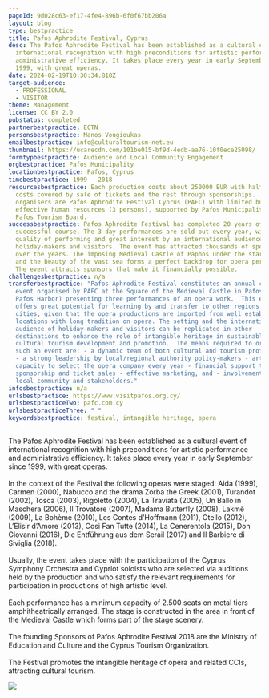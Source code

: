 ```yaml
---
pageId: 9d028c63-ef17-4fe4-896b-6f0f67bb206a
layout: blog
type: bestpractice
title: Pafos Aphrodite Festival, Cyprus
desc: The Pafos Aphrodite Festival has been established as a cultural event of
  international recognition with high preconditions for artistic performance and
  administrative efficiency. It takes place every year in early September since
  1999, with great operas.
date: 2024-02-19T10:30:34.818Z
target-audience:
  - PROFESSIONAL
  - VISITOR
theme: Management
license: CC BY 2.0
pubstatus: completed
partnerbestpractice: ECTN
personsbestpractice: Manos Vougioukas
emailbestpractice: info@culturaltourism-net.eu
thumbnail: https://ucarecdn.com/101be015-bf9d-4edb-aa76-10f0ece25098/
formtypbestpractice: Audience and Local Community Engagement
orgbestpractice: Pafos Municipality
locationbestpractice: Pafos, Cyprus
timebestpractice: 1999 - 2018
resourcesbestpractice: Each production costs about 250000 EUR with half the
  costs covered by sale of tickets and the rest through sponsorships.  The
  organisers are Pafos Aphrodite Festival Cyprus (PAFC) with limited but
  effective human resources (3 persons), supported by Pafos Municipality and the
  Pafos Tourism Board.
successbestpractice: Pafos Aphrodite Festival has completed 20 years of
  successful course. The 3-day performances are sold out every year, with high
  quality of performing and great interest by an international audience of
  holiday-makers and visitors. The event has attracted thousands of spectators
  over the years. The imposing Medieval Castle of Paphos under the starry sky
  and the beauty of the vast sea forms a perfect backdrop for opera performance.
  The event attracts sponsors that make it financially possible.
challengesbestpractice: n/a
transferbestpractice: "Pafos Aphrodite Festival constitutes an annual cultural
  event organised by PAFC at the Square of the Medieval Castle in Pafos (Kato
  Pafos Harbor) presenting three performances of an opera work.  This event
  offers great potential for learning by and transfer to other regions and
  cities, given that the opera productions are imported from well established
  locations with long tradition on opera. The setting and the international
  audience of holiday-makers and visitors can be replicated in other
  destinations to enhance the role of intangible heritage in sustainable
  cultural tourism development and promotion.  The means required to organise
  such an event are: - a dynamic team of both cultural and tourism professionals
  - a strong leadership by local/regional authority policy-makers - artistic
  capacity to select the opera company every year - financial support through
  sponsorship and ticket sales - effective marketing, and - involvement of the
  local community and stakeholders."
infosbestpractice: n/a
urlsbestpractice: https://www.visitpafos.org.cy/
urlsbestpracticeTwo: pafc.com.cy
urlsbestpracticeThree: " "
keywordsbestpractice: festival, intangible heritage, opera
---
```

The Pafos Aphrodite Festival has been established as a cultural event of international recognition with high preconditions for artistic performance and administrative efficiency. It takes place every year in early September since 1999, with great operas.\
\
In the context of the Festival the following operas were staged: Aida (1999), Carmen (2000), Nabucco and the drama Zorba the Greek (2001), Turandot (2002), Tosca (2003), Rigoletto (2004), La Traviata (2005), Un Ballo in Maschera (2006), Il Trovatore (2007), Madama Butterfly (2008), Lakmè (2009), La Bohème (2010), Les Contes d’Hoffmann (2011), Otello (2012), L’Elisir d’Amore (2013), Cosi Fan Tutte (2014), La Cenerentola (2015), Don Giovanni (2016), Die Entführung aus dem Serail (2017) and Il Barbiere di Siviglia (2018).\
\
Usually, the event takes place with the participation of the Cyprus Symphony Orchestra and Cypriot soloists who are selected via auditions held by the production and who satisfy the relevant requirements for participation in productions of high artistic level.\
\
Each performance has a minimum capacity of 2.500 seats on metal tiers amphitheatrically arranged. The stage is constructed in the area in front of the Medieval Castle which forms part of the stage scenery.\
\
The founding Sponsors of Pafos Aphrodite Festival 2018 are the Ministry of Education and Culture and the Cyprus Tourism Organization.\
\
The Festival promotes the intangible heritage of opera and related CCIs, attracting cultural tourism.

![](https://ucarecdn.com/24ce2b71-7626-4be0-9166-d046941dd850/)